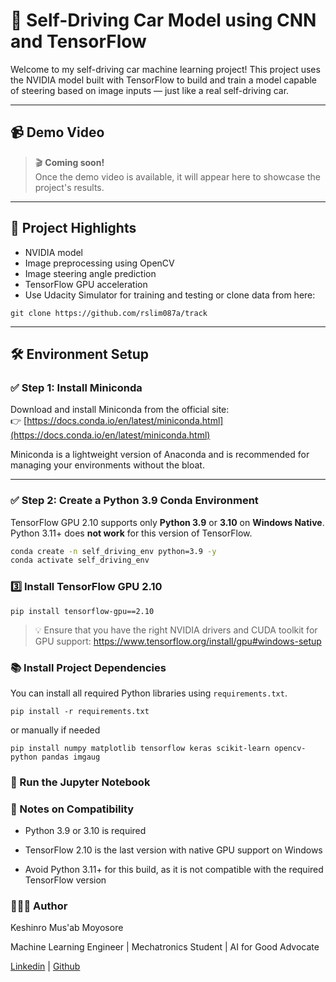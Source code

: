 # 🚗 Self-Driving Car Model using CNN and TensorFlow

Welcome to my self-driving car machine learning project! This project uses the NVIDIA model built with TensorFlow to build and train a model capable of steering based on image inputs — just like a real self-driving car.

---

## 📹 Demo Video

> 🎬 **Coming soon!**  
> Once the demo video is available, it will appear here to showcase the project's results.

---

## 📌 Project Highlights

- NVIDIA model
- Image preprocessing using OpenCV
- Image steering angle prediction
- TensorFlow GPU acceleration
- Use Udacity Simulator for training and testing or clone data from here: 

```
git clone https://github.com/rslim087a/track
```

---

## 🛠️ Environment Setup

### ✅ Step 1: Install Miniconda

Download and install Miniconda from the official site:  
👉 [https://docs.conda.io/en/latest/miniconda.html](https://docs.conda.io/en/latest/miniconda.html)

Miniconda is a lightweight version of Anaconda and is recommended for managing your environments without the bloat.

---

### ✅ Step 2: Create a Python 3.9 Conda Environment

TensorFlow GPU 2.10 supports only **Python 3.9** or **3.10** on **Windows Native**. Python 3.11+ does **not work** for this version of TensorFlow.

```bash
conda create -n self_driving_env python=3.9 -y
conda activate self_driving_env
```
### 3️⃣ Install TensorFlow GPU 2.10
```
pip install tensorflow-gpu==2.10
```
>💡 Ensure that you have the right NVIDIA drivers and CUDA toolkit for GPU support:
>https://www.tensorflow.org/install/gpu#windows-setup

### 📚 Install Project Dependencies
You can install all required Python libraries using ```requirements.txt```.

```
pip install -r requirements.txt
```
or manually if needed

```
pip install numpy matplotlib tensorflow keras scikit-learn opencv-python pandas imgaug
```

### 📓 Run the Jupyter Notebook
### 🔧 Notes on Compatibility
- Python 3.9 or 3.10 is required

- TensorFlow 2.10 is the last version with native GPU support on Windows

- Avoid Python 3.11+ for this build, as it is not compatible with the required TensorFlow version


### 🙋🏽‍♂️ Author
Keshinro Mus'ab Moyosore

Machine Learning Engineer | Mechatronics Student | AI for Good Advocate

[Linkedin](https://www.linkedin.com/in/keshinro-musab/) | [Github](https://github.com/Keshtech2002)

